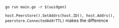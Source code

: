 `go run main.go -r $(uuidgen)`

`host.Peerstore().SetAddrs(host.ID(), host.Addrs(), peerstore.ConnectedAddrTTL)` makes the difference

 
 
